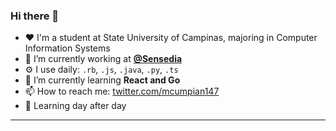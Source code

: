 ### Hi there 👋
- :heart: I'm a student at State University of Campinas, majoring in Computer Information Systems
- 🔭 I’m currently working at **[@Sensedia](https://github.com/Sensedia)**
- ⚙️  I use daily: `.rb`, `.js`, `.java`, `.py`, `.ts` 
- 🌱 I’m currently learning **React and Go**
- 📫 How to reach me:  [twitter.com/mcumpian147](https://twitter.com/mcumpian147)
- :baby_chick: Learning day after day
---
